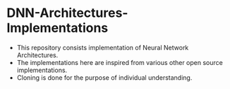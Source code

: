 # DNN-Architectures-Implementations

- This repository consists implementation of Neural Network Architectures.
- The implementations here are inspired from various other open source implementations. 
- Cloning is done for the purpose of individual understanding.
